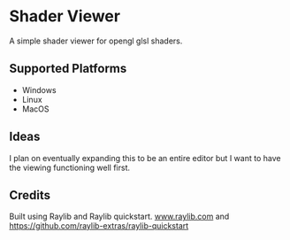# Shader Viewer
A simple shader viewer for opengl glsl shaders.

## Supported Platforms
* Windows
* Linux
* MacOS

## Ideas 
I plan on eventually expanding this to be an entire editor but I want to have the viewing functioning well first.

## Credits
  Built using Raylib and Raylib quickstart.
  www.raylib.com and
  https://github.com/raylib-extras/raylib-quickstart



